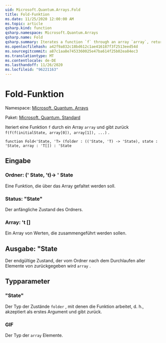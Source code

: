 ```yaml
---
uid: Microsoft.Quantum.Arrays.Fold
title: Fold-Funktion
ms.date: 11/25/2020 12:00:00 AM
ms.topic: article
qsharp.kind: function
qsharp.namespace: Microsoft.Quantum.Arrays
qsharp.name: Fold
qsharp.summary: Iterates a function `f` through an array `array`, returning `f(f(f(initialState, array[0]), array[1]), ...)`.
ms.openlocfilehash: a42f9a832c18bd612c1ae416187f3f2513eed54d
ms.sourcegitcommit: a87c1aa8e7453360025e47ba614f25b02ea84ec3
ms.translationtype: MT
ms.contentlocale: de-DE
ms.lasthandoff: 11/26/2020
ms.locfileid: "96221163"
---
```

# <a name="fold-function"></a>Fold-Funktion

Namespace: [Microsoft. Quantum. Arrays](xref:Microsoft.Quantum.Arrays)

Paket: [Microsoft. Quantum. Standard](https://nuget.org/packages/Microsoft.Quantum.Standard)


Iteriert eine Funktion `f` durch ein Array `array` und gibt zurück `f(f(f(initialState, array[0]), array[1]), ...)` .

```qsharp
function Fold<'State, 'T> (folder : (('State, 'T) -> 'State), state : 'State, array : 'T[]) : 'State
```


## <a name="input"></a>Eingabe

### <a name="folder--statet---state"></a>Ordner: (' State, 't)-> ' State

Eine Funktion, die über das Array gefaltet werden soll.


### <a name="state--state"></a>Status: "State"

Der anfängliche Zustand des Ordners.


### <a name="array--t"></a>Array: 't []

Ein Array von Werten, die zusammengeführt werden sollen.



## <a name="output--state"></a>Ausgabe: "State

Der endgültige Zustand, der vom Ordner nach dem Durchlaufen aller Elemente von zurückgegeben wird `array` .

## <a name="type-parameters"></a>Typparameter

### <a name="state"></a>"State"

Der Typ der Zustände `folder` , mit denen die Funktion arbeitet, d. h., akzeptiert als erstes Argument und gibt zurück.
### <a name="t"></a>GIF

Der Typ der `array` Elemente.